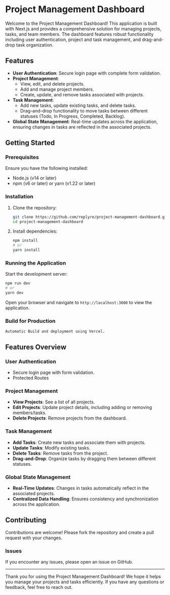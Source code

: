 # Project Management Dashboard

Welcome to the Project Management Dashboard! This application is built with Next.js and provides a comprehensive solution for managing projects, tasks, and team members. The dashboard features robust functionality including user authentication, project and task management, and drag-and-drop task organization. 

## Features

- **User Authentication**: Secure login page with complete form validation.
- **Project Management**: 
  - View, edit, and delete projects.
  - Add and manage project members.
  - Create, update, and remove tasks associated with projects.
- **Task Management**: 
  - Add new tasks, update existing tasks, and delete tasks.
  - Drag-and-drop functionality to move tasks between different statuses (Todo, In Progress, Completed, Backlog).
- **Global State Management**: Real-time updates across the application, ensuring changes in tasks are reflected in the associated projects.

## Getting Started

### Prerequisites

Ensure you have the following installed:

- Node.js (v14 or later)
- npm (v6 or later) or yarn (v1.22 or later)

### Installation

1. Clone the repository:

   ```sh
   git clone https://github.com/replyre/project-management-dashboard.git
   cd project-management-dashboard
   ```

2. Install dependencies:

   ```sh
   npm install
   # or
   yarn install
   ```

### Running the Application

Start the development server:

```sh
npm run dev
# or
yarn dev
```

Open your browser and navigate to `http://localhost:3000` to view the application.

### Build for Production

```
Automatic Build and deployment using Vercel.
```


## Features Overview

### User Authentication

- Secure login page with form validation.
-  Protected Routes

### Project Management

- **View Projects**: See a list of all projects.
- **Edit Projects**: Update project details, including adding or removing members/tasks.
- **Delete Projects**: Remove projects from the dashboard.

### Task Management

- **Add Tasks**: Create new tasks and associate them with projects.
- **Update Tasks**: Modify existing tasks.
- **Delete Tasks**: Remove tasks from the project.
- **Drag-and-Drop**: Organize tasks by dragging them between different statuses.

### Global State Management

- **Real-Time Updates**: Changes in tasks automatically reflect in the associated projects.
- **Centralized Data Handling**: Ensures consistency and synchronization across the application.

## Contributing

Contributions are welcome! Please fork the repository and create a pull request with your changes.

### Issues

If you encounter any issues, please open an issue on GitHub.

---

Thank you for using the Project Management Dashboard! We hope it helps you manage your projects and tasks efficiently. If you have any questions or feedback, feel free to reach out.
